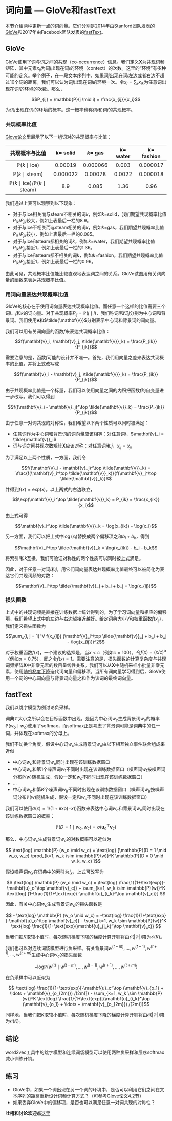 # 词向量 — GloVe和fastText


本节介绍两种更新一点的词向量。它们分别是2014年由Stanford团队发表的[GloVe](https://nlp.stanford.edu/pubs/glove.pdf)和2017年由Facebook团队发表的[fastText](https://arxiv.org/pdf/1607.04606.pdf)。


## GloVe

GloVe使用了词与词之间的共现（co-occurrence）信息。我们定义$\mathbf{X}$为共现词频矩阵，其中元素$x_{ij}$为词$j$出现在词$i$的环境（context）的次数。这里的“环境”有多种可能的定义。举个例子，在一段文本序列中，如果词$j$出现在词$i$左边或者右边不超过10个词的距离，我们可以认为词$j$出现在词$i$的环境一次。令$x_i = \sum_k x_{ik}$为任意词出现在词$i$的环境的次数。那么，

$$P_{ij} = \mathbb{P}(j \mid i) = \frac{x_{ij}}{x_i}$$

为词$j$出现在词$i$的环境的概率。这一概率也称词$i$和词$j$的共现概率。


### 共现概率比值

[Glove论文](https://nlp.stanford.edu/pubs/glove.pdf)里展示了以下一组词对的共现概率与比值：


|共现概率与比值 |$k$= solid|  $k$= gas | $k$= water |$k$= fashion |
|:-:|:-:|:-:|:-:|:-:|
|$\mathbb{P}(k \mid \text{ice})$|$0.00019$|$0.000066$|$0.003$|$0.000017$|
|$\mathbb{P}(k \mid \text{steam})$|$0.000022$|$0.00078$|$0.0022$|$0.000018$|
|$\mathbb{P}(k \mid \text{ice}) / \mathbb{P}(k \mid \text{steam})$|$8.9$|$0.085$|$1.36$|$0.96$|

我们通过上表可以观察到以下现象：

* 对于与ice相关而与steam不相关的词$k$，例如$k=$solid，我们期望共现概率比值$P_{ik}/P_{jk}$较大，例如上表最后一栏的8.9。
* 对于与ice不相关而与steam相关的词$k$，例如$k=$gas，我们期望共现概率比值$P_{ik}/P_{jk}$较小，例如上表最后一栏的0.085。
* 对于与ice和steam都相关的词$k$，例如$k=$water，我们期望共现概率比值$P_{ik}/P_{jk}$接近1，例如上表最后一栏的1.36。
* 对于与ice和steam都不相关的词$k$，例如$k=$fashion，我们期望共现概率比值$P_{ik}/P_{jk}$接近1，例如上表最后一栏的0.96。

由此可见，共现概率比值能比较直观地表达词之间的关系。GloVe试图用有关词向量的函数来表达共现概率比值。

### 用词向量表达共现概率比值

GloVe的核心在于使用词向量表达共现概率比值。而任意一个这样的比值需要三个词$i$、$j$和$k$的词向量。对于共现概率$P_{ij} = \mathbb{P}(j \mid i)$，我们称词$i$和词$j$分别为中心词和背景词。我们使用$\mathbf{v}$和$\tilde{\mathbf{v}}$分别表示中心词和背景词的词向量。

我们可以用有关词向量的函数$f$来表达共现概率比值：

$$f(\mathbf{v}_i, \mathbf{v}_j, \tilde{\mathbf{v}}_k) = \frac{P_{ik}}{P_{jk}}$$

需要注意的是，函数$f$可能的设计并不唯一。首先，我们用向量之差来表达共现概率的比值，并将上式改写成

$$f(\mathbf{v}_i - \mathbf{v}_j, \tilde{\mathbf{v}}_k) = \frac{P_{ik}}{P_{jk}}$$

由于共现概率比值是一个标量，我们可以使用向量之间的内积把函数$f$的自变量进一步改写。我们可以得到

$$f((\mathbf{v}_i - \mathbf{v}_j)^\top \tilde{\mathbf{v}}_k) = \frac{P_{ik}}{P_{jk}}$$

由于任意一对词共现的对称性，我们希望以下两个性质可以同时被满足：

* 任意词作为中心词和背景词的词向量应该相等：对任意词$i$，$\mathbf{v}_i = \tilde{\mathbf{v}}_i$
* 词与词之间共现次数矩阵$\mathbf{X}$应该对称：对任意词$i$和$j$，$x_{ij} = x_{ji}$

为了满足以上两个性质，一方面，我们令

$$f((\mathbf{v}_i - \mathbf{v}_j)^\top \tilde{\mathbf{v}}_k) = \frac{f(\mathbf{v}_i^\top \tilde{\mathbf{v}}_k)}{f(\mathbf{v}_j^\top \tilde{\mathbf{v}}_k)}$$

并得到$f(x) = \text{exp}(x)$。以上两式的右边联立，


$$\exp(\mathbf{v}_i^\top \tilde{\mathbf{v}}_k) = P_{ik} = \frac{x_{ik}}{x_i}$$

由上式可得

$$\mathbf{v}_i^\top \tilde{\mathbf{v}}_k = \log(x_{ik}) - \log(x_i)$$

另一方面，我们可以把上式中$\log(x_i)$替换成两个偏移项之和$b_i + b_k$，得到

$$\mathbf{v}_i^\top \tilde{\mathbf{v}}_k = \log(x_{ik}) - b_i - b_k$$

将索引$i$和$k$互换，我们可验证对称性的两个性质可以同时被上式满足。

因此，对于任意一对词$i$和$j$，用它们词向量表达共现概率比值最终可以被简化为表达它们共现词频的对数：

$$\mathbf{v}_i^\top \tilde{\mathbf{v}}_j + b_i + b_j = \log(x_{ij})$$


### 损失函数

上式中的共现词频是直接在训练数据上统计得到的，为了学习词向量和相应的偏移项，我们希望上式中的左边与右边越接近越好。给定词典大小$V$和权重函数$f(x_{ij})$，我们定义损失函数为

$$\sum_{i, j = 1}^V f(x_{ij}) (\mathbf{v}_i^\top \tilde{\mathbf{v}}_j + b_i + b_j - \log(x_{ij}))^2$$

对于权重函数$f(x)$，一个建议的选择是，当$x < c$（例如$c = 100$），令$f(x) = (x/c)^\alpha$（例如$\alpha = 0.75$），反之令$f(x) = 1$。需要注意的是，损失函数的计算复杂度与共现词频矩阵$\mathbf{X}$中非零元素的数目呈线性关系。我们可以从$\mathbf{X}$中随机采样小批量非零元素，使用[随机梯度下降](../chapter_optimization/gd-sgd-scratch.md)迭代词向量和偏移项。当所有词向量学习得到后，GloVe使用一个词的中心词向量与背景词向量之和作为该词的最终词向量。

## fastText

我们以跳字模型为例讨论负采样。

词典$\mathcal{V}$大小之所以会在目标函数中出现，是因为中心词$w_c$生成背景词$w_o$的概率$\mathbb{P}(w_o \mid w_c)$使用了softmax，而softmax正是考虑了背景词可能是词典中的任一词，并体现在softmax的分母上。

我们不妨换个角度，假设中心词$w_c$生成背景词$w_o$由以下相互独立事件联合组成来近似

* 中心词$w_c$和背景词$w_o$同时出现在该训练数据窗口
* 中心词$w_c$和第1个噪声词$w_1$不同时出现在该训练数据窗口（噪声词$w_1$按噪声词分布$\mathbb{P}(w)$随机生成，假设一定和$w_c$不同时出现在该训练数据窗口）
* ...
* 中心词$w_c$和第$K$个噪声词$w_K$不同时出现在该训练数据窗口（噪声词$w_K$按噪声词分布$\mathbb{P}(w)$随机生成，假设一定和$w_c$不同时出现在该训练数据窗口）

我们可以使用$\sigma(x) = 1/(1+\text{exp}(-x))$函数来表达中心词$w_c$和背景词$w_o$同时出现在该训练数据窗口的概率：

$$\mathbb{P}(D = 1 \mid w_o, w_c) = \sigma(\mathbf{u}_o^\top \mathbf{v}_c)$$

那么，中心词$w_c$生成背景词$w_o$的对数概率可以近似为

$$ \text{log} \mathbb{P} (w_o \mid w_c) = \text{log} [\mathbb{P}(D = 1 \mid w_o, w_c) \prod_{k=1, w_k \sim \mathbb{P}(w)}^K \mathbb{P}(D = 0 \mid w_k, w_c) ]$$

假设噪声词$w_k$在词典中的索引为$i_k$，上式可改写为

$$ \text{log} \mathbb{P} (w_o \mid w_c) = \text{log} \frac{1}{1+\text{exp}(-\mathbf{u}_o^\top \mathbf{v}_c)}  + \sum_{k=1, w_k \sim \mathbb{P}(w)}^K \text{log} [1-\frac{1}{1+\text{exp}(-\mathbf{u}_{i_k}^\top \mathbf{v}_c)}] $$

因此，有关中心词$w_c$生成背景词$w_o$的损失函数是

$$ - \text{log} \mathbb{P} (w_o \mid w_c) = -\text{log} \frac{1}{1+\text{exp}(-\mathbf{u}_o^\top \mathbf{v}_c)}  - \sum_{k=1, w_k \sim \mathbb{P}(w)}^K \text{log} \frac{1}{1+\text{exp}(\mathbf{u}_{i_k}^\top \mathbf{v}_c)} $$


当我们把$K$取较小值时，每次随机梯度下降的梯度计算开销将由$\mathcal{O}(|\mathcal{V}|)$降为$\mathcal{O}(K)$。

我们也可以对连续词袋模型进行负采样。有关背景词$w^{(t-m)}, \ldots,  w^{(t-1)},  w^{(t+1)}, \ldots,  w^{(t+m)}$生成中心词$w_c$的损失函数

$$-\text{log} \mathbb{P}(w^{(t)} \mid  w^{(t-m)}, \ldots,  w^{(t-1)},  w^{(t+1)}, \ldots,  w^{(t+m)})$$

在负采样中可以近似为

$$-\text{log} \frac{1}{1+\text{exp}[-\mathbf{u}_c^\top (\mathbf{v}_{o_1} + \ldots + \mathbf{v}_{o_{2m}}) /(2m)]}  - \sum_{k=1, w_k \sim \mathbb{P}(w)}^K \text{log} \frac{1}{1+\text{exp}[(\mathbf{u}_{i_k}^\top (\mathbf{v}_{o_1} + \ldots + \mathbf{v}_{o_{2m}}) /(2m)]}$$

同样地，当我们把$K$取较小值时，每次随机梯度下降的梯度计算开销将由$\mathcal{O}(|\mathcal{V}|)$降为$\mathcal{O}(K)$。





## 结论

word2vec工具中的跳字模型和连续词袋模型可以使用两种负采样和层序softmax减小训练开销。


## 练习

* GloVe中，如果一个词出现在另一个词的环境中，是否可以利用它们之间在文本序列的距离重新设计词频计算方式？（可参考[Glove论文](https://nlp.stanford.edu/pubs/glove.pdf)4.2节）
* 如果丢弃GloVe中的偏移项，是否也可以满足任意一对词共现的对称性？



**吐槽和讨论欢迎点**[这里](https://discuss.gluon.ai/t/topic/4203)
